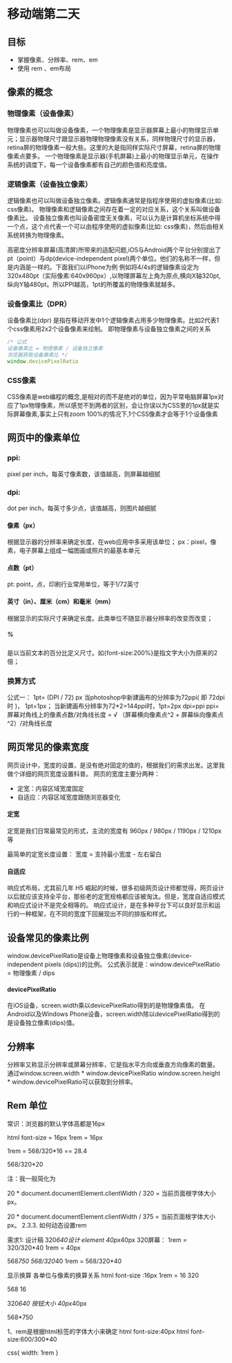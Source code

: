 # 移动端第二天

## 目标
* 掌握像素、分辨率、rem、em
* 使用 rem 、em布局


## 像素的概念

### 物理像素（设备像素）
物理像素也可以叫做设备像素，一个物理像素是显示器屏幕上最小的物理显示单元；显示器物理尺寸跟显示器物理物理像素没有关系，同样物理尺寸的显示器，retina屏的物理像素一般大些。这里的大是指同样实际尺寸屏幕，retina屏的物理像素点要多。
一个物理像素是显示器(手机屏幕)上最小的物理显示单元，在操作系统的调度下，每一个设备像素都有自己的颜色值和亮度值。


### 逻辑像素（设备独立像素）
逻辑像素也可以叫做设备独立像素。逻辑像素通常是指程序使用的虚拟像素(比如: css像素)。
物理像素和逻辑像素之间存在着一定的对应关系，这个关系叫做设备像素比。
设备独立像素也叫设备密度无关像素，可以认为是计算机坐标系统中得一个点，这个点代表一个可以由程序使用的虚拟像素(比如: css像素)，然后由相关系统转换为物理像素。

高密度分辨率屏幕(高清屏)所带来的适配问题,iOS与Android两个平台分别提出了pt（point）与dp(device-independent pixel)两个单位。他们的名称不一样，但是内涵是一样的。下面我们以iPhone为例
例如将4/4s的逻辑像素设定为320x480pt（实际像素:640x960px）,以物理屏幕左上角为原点,横向X轴320pt,纵向Y轴480pt。所以PPI越高，1pt的所覆盖的物理像素就越多。

### 设备像素比（DPR）
设备像素比(dpr) 是指在移动开发中1个逻辑像素占用多少物理像素。比如2代表1个css像素用2x2个设备像素来绘制。
即物理像素与设备独立像素之间的关系

```javascript
/* 公式
设备像素比 = 物理像素 / 设备独立像素
浏览器获取设备像素比 */
window.devicePixelRatio
```

### CSS像素
CSS像素是web编程的概念,是相对的而不是绝对的单位，因为平常电脑屏幕1px对应了1px物理像素，所以感觉不到两者的区别，会让你误以为CSS里的1px就是实际屏幕像素,事实上只有zoom 100%的情况下,1个CSS像素才会等于1个设备像素


## 网页中的像素单位
### ppi:
pixel per inch，每英寸像素数，该值越高，则屏幕越细腻

### dpi:
dot per inch，每英寸多少点，该值越高，则图片越细腻

#### 像素（px）
根据显示器的分辨率来确定长度，在web应用中多采用该单位； px：pixel，像素，电子屏幕上组成一幅图画或照片的最基本单元

#### 点数（pt）
pt: point，点，印刷行业常用单位，等于1/72英寸

#### 英寸（in）、厘米（cm）和毫米（mm）
根据显示的实际尺寸来确定长度。此类单位不随显示器分辨率的改变而改变；


##### %
是以当前文本的百分比定义尺寸。如{font-size:200%}是指文字大小为原来的2倍；


### 换算方式
公式一： 1pt= (DPI / 72) px
当photoshop中新建画布的分辨率为72ppi( 即 72dpi时 )， 1pt=1px； 当新建画布分辨率为72*2=144ppi时，1pt=2px
dpi=ppi
ppi= 屏幕对角线上的像素点数/对角线长度 = √ （屏幕横向像素点^2 + 屏幕纵向像素点^2）/对角线长度


## 网页常见的像素宽度
网页设计中，宽度的设置，是没有绝对固定的值的，根据我们的需求出发。这里我做个详细的网页宽度设置科普。
网页的宽度主要分两种：

* 定宽：内容区域宽度固定
* 自适应：内容区域宽度跟随浏览器变化

#### 定宽
定宽是我们日常最常见的形式，主流的宽度有 960px / 980px / 1190px / 1210px 等

最简单的定宽长度设置： 宽度 = 支持最小宽度 - 左右留白


#### 自适应
响应式布局，尤其前几年 H5 崛起的时候，很多初级网页设计师都觉得，网页设计以后就应该支持全平台，那些老的定宽规格都应该被淘汰。但是，宽度自适应模式和响应式设计不是完全相等的。
响应式设计，是在多种平台下可以良好显示和运行的一种框架，在不同的宽度下回展现出不同的排版和样式。


## 设备常见的像素比例
window.devicePixelRatio是设备上物理像素和设备独立像素(device-independent pixels (dips))的比例。
公式表示就是：window.devicePixelRatio = 物理像素 / dips

#### devicePixelRatio
在iOS设备，screen.width乘以devicePixelRatio得到的是物理像素值。
在Android以及Windows Phone设备，screen.width除以devicePixelRatio得到的是设备独立像素(dips)值。


## 分辨率
分辨率又称显示分辨率或屏幕分辨率，它是指水平方向或垂直方向像素的数量。
通过window.screen.width * window.devicePixelRatio
window.screen.height * window.devicePixelRatio可以获取到分辨率。


[](https://upload-images.jianshu.io/upload_images/5756207-330fce567c7c4ecc.png?imageMogr2/auto-orient/strip%7CimageView2/2/w/500)


## Rem 单位
常识：浏览器的默认字体高都是16px

html font-size = 16px
1rem = 16px

1rem = 568/320*16  == 28.4

568/320*20
 <!-- 20 * document.documentElement.clientWidth /（640/2）= 当前页面根字体大小px。
 20 * document.documentElement.clientWidth /（750/2）= 当前页面根字体大小px。 -->
注：我一般简化为

 20 * document.documentElement.clientWidth / 320 = 当前页面根字体大小px。

 20 * document.documentElement.clientWidth / 375 = 当前页面根字体大小px。
2.3.3. 如何动态设置rem

需求1:
设计稿 320*640设计  element 40px*40px
320屏幕： 1rem = 320/320*40  1rem = 40px

568*750
568/320*40
1rem = 568/320*40



显示换算
各单位与像素的换算关系
html font-size :16px
1rem = 16  320

568 16

320*640   按钮大小 40px*40px

568*750

1、rem是根据html标签的字体大小来确定
html font-size:40px
html font-size:600/300*40


css{
  width: 1rem
}
